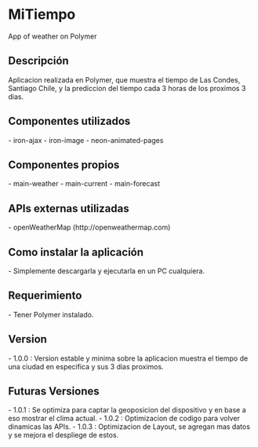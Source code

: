 <h1>MiTiempo</h1>
App of weather on Polymer

<h2>Descripción</h2>
Aplicacion realizada en Polymer, que muestra el tiempo de Las Condes, Santiago Chile, y la prediccion del tiempo cada 3 horas de los proximos 3 dias.

<h2>Componentes utilizados</h2>
- iron-ajax
- iron-image
- neon-animated-pages

<h2>Componentes propios</h2>
- main-weather
- main-current
- main-forecast

<h2>APIs externas utilizadas</h2>
- openWeatherMap (http://openweathermap.com)

<h2>Como instalar la aplicación</h2>
- Simplemente descargarla y ejecutarla en un PC cualquiera.

<h2>Requerimiento</h2>
- Tener Polymer instalado.

<h2>Version</h2>
- 1.0.0 : Version estable y minima sobre la aplicacion muestra el tiempo de una ciudad en especifica y sus 3 dias proximos.

<h2>Futuras Versiones</h2>
- 1.0.1 : Se optimiza para captar la geoposicion del dispositivo y en base a eso mostrar el clima actual.
- 1.0.2 : Optimizacion de codigo para volver dinamicas las APIs.
- 1.0.3 : Optimizacion de Layout, se agregan mas datos y se mejora el despliege de estos.
